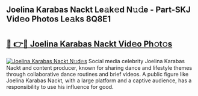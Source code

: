 ## Joelina Karabas Nackt Le𝚊k𝚎d N𝚞𝚍e - Part-SKJ Vid𝚎o Photos Le𝚊ks 8Q8E1

# <h2><a href="http://fb95zsv.evod.top/?m=Joelina+Karabas+Nackt">🔗 👉🔴 Joelina Karabas Nackt Vid𝚎o Ph𝚘t𝚘s</a></h2>

[![Joelina Karabas Nackt N𝚞d𝚎s](https://i.imgur.com/8V9OHl7.gif)](http://fb95zsv.evod.top/?m=Joelina+Karabas+Nackt)
Social media celebrity Joelina Karabas Nackt and content producer, known for sharing dance and lifestyle themes through collaborative dance routines and brief videos. A public figure like Joelina Karabas Nackt, with a large platform and a captive audience, has a responsibility to use his influence for good. 
